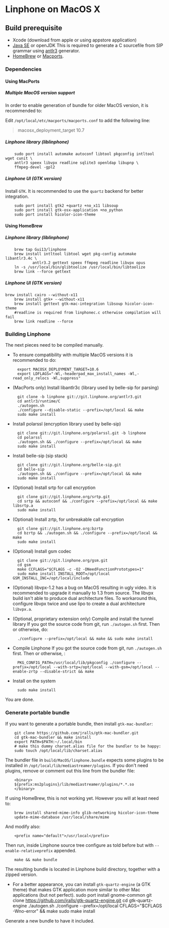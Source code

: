 # Linphone on MacOS X

## Build prerequisite

* Xcode (download from apple or using appstore application)
* [Java SE](http://www.oracle.com/technetwork/java/javase/downloads/index.html) or openJDK
 This is required to generate a C sourcefile from SIP grammar using [antlr3](http://www.antlr3.org/) generator.
* [HomeBrew](http://brew.sh) or [Macports](http://www.macports.org/).

### Dependencies

#### Using MacPorts

##### Multiple MacOS version support

In order to enable generation of bundle for older MacOS version, it is recommended to:

 Edit `/opt/local/etc/macports/macports.conf` to add the following line:

 > macosx_deployment_target 10.7



##### Linphone library (liblinphone)

        sudo port install automake autoconf libtool pkgconfig intltool wget cunit \
        antlr3 speex libvpx readline sqlite3 openldap libupnp \
        ffmpeg-devel -gpl2

##### Linphone UI (GTK version)

Install `GTK`. It is recommended to use the `quartz` backend for better integration.

        sudo port install gtk2 +quartz +no_x11 libsoup
        sudo port install gtk-osx-application +no_python
        sudo port install hicolor-icon-theme

#### Using HomeBrew

##### Linphone library (liblinphone)

        brew tap Gui13/linphone
        brew install intltool libtool wget pkg-config automake libantlr3.4c \
                antlr3.2 gettext speex ffmpeg readline libvpx opus
        ln -s /usr/local/bin/glibtoolize /usr/local/bin/libtoolize
        brew link --force gettext

##### Linphone UI (GTK version)

	brew install cairo --without-x11
        brew install gtk+ --without-x11
        brew install gettext gtk-mac-integration libsoup hicolor-icon-theme
        #readline is required from linphonec.c otherwise compilation will fail
        brew link readline --force

### Building Linphone

The next pieces need to be compiled manually.

* To ensure compatibility with multiple MacOS versions it is recommended to do:

        export MACOSX_DEPLOYMENT_TARGET=10.6
        export LDFLAGS="-Wl,-headerpad_max_install_names -Wl,-read_only_relocs -Wl,suppress"

* (MacPorts only) Install libantlr3c (library used by belle-sip for parsing)

        git clone -b linphone git://git.linphone.org/antlr3.git
        cd antlr3/runtime/C
        ./autogen.sh
        ./configure --disable-static --prefix=/opt/local && make
        sudo make install

* Install polarssl (encryption library used by belle-sip)

        git clone git://git.linphone.org/polarssl.git -b linphone
        cd polarssl
        ./autogen.sh && ./configure --prefix=/opt/local && make
        sudo make install

* Install belle-sip (sip stack)

        git clone git://git.linphone.org/belle-sip.git
        cd belle-sip
        ./autogen.sh && ./configure --prefix=/opt/local && make
        sudo make install

* (Optional) Install srtp for call encryption

        git clone git://git.linphone.org/srtp.git
        cd srtp && autoconf && ./configure --prefix=/opt/local && make libsrtp.a
        sudo make install

* (Optional) Install zrtp, for unbreakable call encryption

        git clone git://git.linphone.org:bzrtp
        cd bzrtp && ./autogen.sh && ./configure --prefix=/opt/local && make
        sudo make install

* (Optional) Install gsm codec

        git clone git://git.linphone.org/gsm.git
        cd gsm
        make CCFLAGS="$CFLAGS -c -O2 -DNeedFunctionPrototypes=1"
        sudo make install INSTALL_ROOT=/opt/local GSM_INSTALL_INC=/opt/local/include

* (Optional) libvpx-1.2 has a bug on MacOS resulting in ugly video. It is recommended to upgrade it manually to 1.3 from source.
The libvpx build isn't able to produce dual architecture files. To workaround this, configure libvpx twice and use lipo to create a dual architecture `libvpx.a`.

* (Optional, proprietary extension only) Compile and install the tunnel library
 If you got the source code from git, run `./autogen.sh` first.
 Then or otherwise, do:

        ./configure --prefix=/opt/local && make && sudo make install

* Compile Linphone
 If you got the source code from git, run `./autogen.sh` first.
 Then or otherwise, :

        PKG_CONFIG_PATH=/usr/local/lib/pkgconfig ./configure --prefix=/opt/local --with-srtp=/opt/local --with-gsm=/opt/local --enable-zrtp --disable-strict && make

* Install on the system

        sudo make install

 You are done.

### Generate portable bundle

If you want to generate a portable bundle, then install `gtk-mac-bundler`:

        git clone https://github.com/jralls/gtk-mac-bundler.git
        cd gtk-mac-bundler && make install
        export PATH=$PATH:~/.local/bin
        # make this dummy charset.alias file for the bundler to be happy:
        sudo touch /opt/local/lib/charset.alias

The bundler file in `build/MacOS/linphone.bundle` expects some plugins to be installed in `/opt/local/lib/mediastreamer/plugins`.
If you don't need plugins, remove or comment out this line from the bundler file:

        <binary>
        ${prefix:ms2plugins}/lib/mediastreamer/plugins/*.*.so
        </binary>

If using HomeBrew, this is not working yet. However you will at least need to:

        brew install shared-mime-info glib-networking hicolor-icon-theme
        update-mime-database /usr/local/share/mime

 And modify also:

        <prefix name="default">/usr/local</prefix>

Then run, inside Linphone source tree configure as told before but with `--enable-relativeprefix` appended.

        make && make bundle

The resulting bundle is located in Linphone build directory, together with a zipped version.

* For a better appearance, you can install `gtk-quartz-engine` (a GTK theme) that makes GTK application more similar to other Mac applications (but not perfect).
	sudo port install gnome-common
        git clone https://github.com/jralls/gtk-quartz-engine.git
        cd gtk-quartz-engine
        ./autogen.sh
        ./configure --prefix=/opt/local CFLAGS="$CFLAGS -Wno-error" && make
        sudo make install

Generate a new bundle to have it included.





